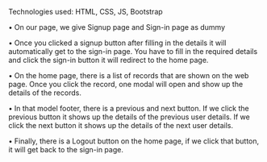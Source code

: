 
Technologies used:  HTML, CSS, JS, Bootstrap 

•	On our page, we give Signup page and Sign-in page as dummy

•	Once you clicked a signup button after filling in the details it will automatically get to the sign-in page. You have to fill in the required details and click the sign-in button it will redirect to the home page. 

•	On the home page, there is a list of records that are shown on the web page. Once you click the record, one modal will open and show up the details of the records.

•	 In that model footer, there is a previous and next button. If we click the previous button it shows up the details of the previous user details. If we click the next button it shows up the details of the next user details.

•	 Finally, there is a Logout button on the home page, if we click that button, it will get back to the sign-in page. 

